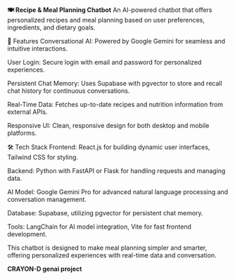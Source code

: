 **🍽️ Recipe & Meal Planning Chatbot**
An AI-powered chatbot that offers personalized recipes and meal planning based on user preferences, ingredients, and dietary goals.

🚀 Features
Conversational AI: Powered by Google Gemini for seamless and intuitive interactions.

User Login: Secure login with email and password for personalized experiences.

Persistent Chat Memory: Uses Supabase with pgvector to store and recall chat history for continuous conversations.

Real-Time Data: Fetches up-to-date recipes and nutrition information from external APIs.

Responsive UI: Clean, responsive design for both desktop and mobile platforms.

🛠️ Tech Stack
Frontend: React.js for building dynamic user interfaces, Tailwind CSS for styling.

Backend: Python with FastAPI or Flask for handling requests and managing data.

AI Model: Google Gemini Pro for advanced natural language processing and conversation management.

Database: Supabase, utilizing pgvector for persistent chat memory.

Tools: LangChain for AI model integration, Vite for fast frontend development.

This chatbot is designed to make meal planning simpler and smarter, offering personalized experiences with real-time data and conversation.



**CRAYON-D genai project**


